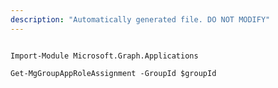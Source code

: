 ```yaml
---
description: "Automatically generated file. DO NOT MODIFY"
---
```


```powershellv2

Import-Module Microsoft.Graph.Applications

Get-MgGroupAppRoleAssignment -GroupId $groupId

```